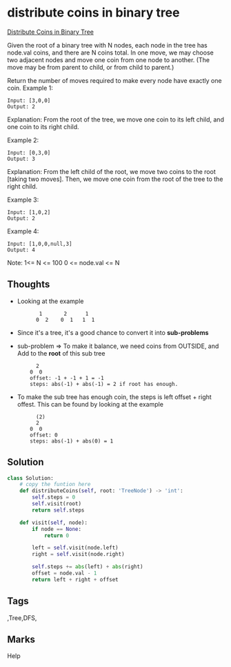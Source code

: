 # distribute coins in binary tree

[Distribute Coins in Binary Tree](https://leetcode.com/problems/distribute-coins-in-binary-tree)

Given the root of a binary tree with N nodes, each node in the tree has node.val coins, and there are N coins total. In one move, we may choose two adjacent nodes and move one coin from one node to another. \(The move may be from parent to child, or from child to parent.\)

Return the number of moves required to make every node have exactly one coin. Example 1:

```text
Input: [3,0,0]
Output: 2
```

Explanation: From the root of the tree, we move one coin to its left child, and one coin to its right child.

Example 2:

```text
Input: [0,3,0]
Output: 3
```

Explanation: From the left child of the root, we move two coins to the root \[taking two moves\]. Then, we move one coin from the root of the tree to the right child.

Example 3:

```text
Input: [1,0,2]
Output: 2
```

Example 4:

```text
Input: [1,0,0,null,3]
Output: 4
```

Note: 1&lt;= N &lt;= 100 0 &lt;= node.val &lt;= N

## Thoughts

* Looking at the example

  ```text
         1       2      1
        0  2    0  1   1  1
  ```

* Since it's a tree, it's a good chance to convert it into **sub-problems**
* sub-problem =&gt; To make it balance, we need coins from OUTSIDE, and Add to the **root** of this sub tree

  ```text
        2
      0  0
      offset: -1 + -1 + 1 = -1 
      steps: abs(-1) + abs(-1) = 2 if root has enough.
  ```

* To make the sub tree has enough coin, the steps is left offset + right offest. This can be found by looking at the example

  ```text
        (2)
        2
      0  0
      offset: 0
      steps: abs(-1) + abs(0) = 1
  ```

## Solution

```python
class Solution:
    # copy the funtion here
    def distributeCoins(self, root: 'TreeNode') -> 'int':
        self.steps = 0
        self.visit(root)
        return self.steps

    def visit(self, node):
        if node == None:
            return 0

        left = self.visit(node.left)
        right = self.visit(node.right)

        self.steps += abs(left) + abs(right)
        offset = node.val - 1
        return left + right + offset
```

## Tags

,Tree,DFS,

## Marks

Help

